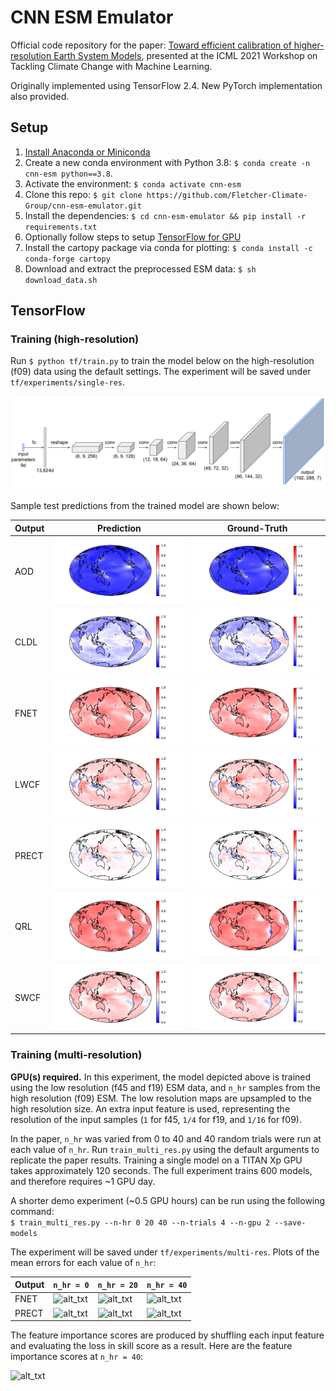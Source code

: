 # CNN ESM Emulator

Official code repository for the paper: [Toward efficient calibration of higher-resolution Earth System Models](https://www.climatechange.ai/papers/icml2021/51), 
presented at the ICML 2021 Workshop on Tackling Climate Change with Machine Learning.

Originally implemented using TensorFlow 2.4. New PyTorch implementation also provided.

## Setup
1. [Install Anaconda or Miniconda](https://docs.conda.io/projects/conda/en/latest/user-guide/install/index.html)
2. Create a new conda environment with Python 3.8: ```$ conda create -n cnn-esm python==3.8```. 
3. Activate the environment: ```$ conda activate cnn-esm```
4. Clone this repo: ```$ git clone https://github.com/Fletcher-Climate-Group/cnn-esm-emulator.git```
5. Install the dependencies: ```$ cd cnn-esm-emulator && pip install -r requirements.txt```
6. Optionally follow steps to setup [TensorFlow for GPU](https://www.tensorflow.org/install/gpu)
7. Install the cartopy package via conda for plotting: ```$ conda install -c conda-forge cartopy```
8. Download and extract the preprocessed ESM data:  ```$ sh download_data.sh```


## TensorFlow
### Training (high-resolution)
Run ```$ python tf/train.py``` to train the model below on the high-resolution (f09) data using the default settings. 
The experiment will be saved under ```tf/experiments/single-res```.

![alt_txt](resources/arch.png)

Sample test predictions from the trained model are shown below:

| Output  | Prediction | Ground-Truth |
| --- | --- | --- |
| AOD  | ![alt_txt](resources/tf_sample_plots_single_res/sample26_AOD.png) | ![alt_txt](resources/tf_sample_plots_single_res/sample26_AOD_gt.png) |
| CLDL | ![alt_txt](resources/tf_sample_plots_single_res/sample26_CLDL.png) | ![alt_txt](resources/tf_sample_plots_single_res/sample26_CLDL_gt.png) |
| FNET | ![alt_txt](resources/tf_sample_plots_single_res/sample26_FNET.png) | ![alt_txt](resources/tf_sample_plots_single_res/sample26_FNET_gt.png) |
| LWCF | ![alt_txt](resources/tf_sample_plots_single_res/sample26_LWCF.png) | ![alt_txt](resources/tf_sample_plots_single_res/sample26_LWCF_gt.png) |
| PRECT | ![alt_txt](resources/tf_sample_plots_single_res/sample26_PRECT.png) | ![alt_txt](resources/tf_sample_plots_single_res/sample26_PRECT_gt.png) |
| QRL | ![alt_txt](resources/tf_sample_plots_single_res/sample26_QRL.png) | ![alt_txt](resources/tf_sample_plots_single_res/sample26_QRL_gt.png) |
| SWCF | ![alt_txt](resources/tf_sample_plots_single_res/sample26_SWCF.png) | ![alt_txt](resources/tf_sample_plots_single_res/sample26_SWCF_gt.png) |

### Training (multi-resolution)
**GPU(s) required.**
In this experiment, the model depicted above is trained using the low resolution (f45 and f19) ESM data, 
and ```n_hr``` samples from the high resolution (f09) ESM. 
The low resolution maps are upsampled to the high resolution size.
An extra input feature is used, representing the resolution of the input samples 
(```1``` for f45, ```1/4``` for f19, and ```1/16``` for f09). 

In the paper, ```n_hr``` was varied from 0 to 40 and 40 random trials were run at each value of ```n_hr```. Run ```train_multi_res.py```
using the default arguments to replicate the paper results. 
Training a single model on a TITAN Xp GPU takes approximately 120 seconds. 
The full experiment trains 600 models, and therefore requires ~1 GPU day.

A shorter demo experiment (~0.5 GPU hours) can be run using the following command:<br />
```$ train_multi_res.py --n-hr 0 20 40 --n-trials 4 --n-gpu 2 --save-models```

The experiment will be saved under ```tf/experiments/multi-res```. 
Plots of the mean errors for each value of ```n_hr```:

| Output | ```n_hr = 0``` | ```n_hr = 20``` | ```n_hr = 40``` |
| --- | --- | --- | --- |
| FNET | ![alt_txt](resources/tf_sample_plots_multi_res/nhr0_FNET_error.png) | ![alt_txt](resources/tf_sample_plots_multi_res/nhr20_FNET_error.png) | ![alt_txt](resources/tf_sample_plots_multi_res/nhr40_FNET_error.png) |
| PRECT |  ![alt_txt](resources/tf_sample_plots_multi_res/nhr0_PRECT_error.png) | ![alt_txt](resources/tf_sample_plots_multi_res/nhr20_PRECT_error.png) | ![alt_txt](resources/tf_sample_plots_multi_res/nhr40_PRECT_error.png) |

The feature importance scores are produced by shuffling each input feature and evaluating the loss in skill score as a result. 
Here are the feature importance scores at ```n_hr = 40```:

![alt_txt](resources/tf_sample_plots_multi_res/feature_importance_nhr40.png)











